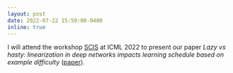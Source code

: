 ```yaml
---
layout: post
date: 2022-07-22 15:59:00-0400
inline: true
---
```


I will attend the workshop [SCIS](https://sites.google.com/view/scis-workshop/home) at ICML 2022 to present our paper _Lazy vs hasty: linearization in deep networks impacts learning schedule based on example difficulty_ ([paper](/assets/pdf/lazy_vs_hasty_icml_scis_2022.pdf)).